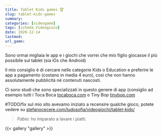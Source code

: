 ```yaml
---
title: Tablet Kids games 🏆
slug: tablet-kids-games
summary: 
categories: [videogame]
tags: [scheda_Videogioco]
date: 2020-12-14
lastmod: 
url_game: 
---
```

Sono ormai migliaia le app e i giochi che vorrei che mio figlio giocasse il più possibile sul tablet (sia iOs che Android)

Il mio consiglio è di cercare nelle categorie Kids o Education e preferire le app a pagamento (costano in media 4 euro), così che non hanno assolutamente pubblicità né contenuti nascosti.

Ci sono studi che sono specializzati in questo genere di app (consiglio ad esempio tutti i Toca Boca [tocaboca.com](https://tocaboca.com/apps/) o Tiny Bop [tinybop.com](https://tinybop.com/apps)  

#TODO/fix
sul mio sito avevamo iniziato a recensire qualche gioco, potete vedere su [stefanocecere.com/ludosofia/videogiochi/tablet-kids/](https://stefanocecere.com/ludosofia/videogiochi/tablet-kids/)  

> *Fabio:*
> ho imparato a lavare i piatti.  

{{< gallery "gallery" >}}
